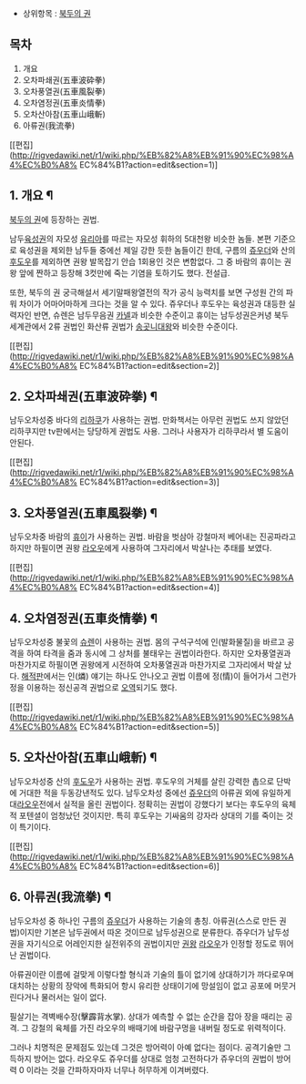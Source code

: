   * 상위항목 : [북두의 권](%EB%B6%81%EB%91%90%EC%9D%98%20%EA%B6%8C.md)  

## 목차

    

1. 개요 
2. 오차파쇄권(五車波砕拳) 
3. 오차풍열권(五車風裂拳) 
4. 오차염정권(五車炎情拳) 
5. 오차산아참(五車山峨斬) 
6. 아류권(我流拳) 

[[편집](http://rigvedawiki.net/r1/wiki.php/%EB%82%A8%EB%91%90%EC%98%A4%EC%B0%A8%
EC%84%B1?action=edit&section=1)]

## 1. 개요 ¶

[북두의 권](%EB%B6%81%EB%91%90%EC%9D%98%20%EA%B6%8C.md)에 등장하는 권법.

  

남두[육성권](%EC%9C%A1%EC%84%B1%EA%B6%8C.md)의 자모성
[유리아](%EC%9C%A0%EB%A6%AC%EC%95%84.md)를 따르는 자모성 휘하의 5대천왕 비슷한 놈들. 본편 기준으로
육성권을 제외한 남두들 중에선 제일 강한 듯한 놈들이긴 한데, 구름의
[쥬우더](%EC%A5%AC%EC%9A%B0%EB%8D%94.md)와 산의
[후도우](%ED%9B%84%EB%8F%84%EC%9A%B0.md)를 제외하면 권왕 발목잡기 안습 1회용인 것은 변함없다. 그 중
바람의 휴이는 권왕 앞에 짠하고 등장해 3컷만에 죽는 기염을 토하기도 했다. 전설급.

  

또한, 북두의 권 궁극해설서 세기말패왕열전의 작가 공식 능력치를 보면 구성원 간의 파워 차이가 어마어마하게 크다는 것을 알 수 있다.
쥬우더나 후도우는 육성권과 대등한 실력자인 반면, 슈렌은 남두무음권 [카넬](%EC%B9%B4%EB%84%AC.md)과 비슷한 수준이고
휴이는 남두성권은커녕 북두 세계관에서 2류 권법인 화산류 권법가 [송곳니대왕](%EC%86%A1%EA%B3%B3%EB%8B%88%20%EB%8C%80%EC%99%95.md)와 비슷한 수준이다.

  

[[편집](http://rigvedawiki.net/r1/wiki.php/%EB%82%A8%EB%91%90%EC%98%A4%EC%B0%A8%
EC%84%B1?action=edit&section=2)]

## 2. 오차파쇄권(五車波砕拳) ¶

남두오차성중 바다의 [리하쿠](%EB%A6%AC%ED%95%98%EC%BF%A0.md)가 사용하는 권법. 만화책서는 아무런 권법도 쓰지
않았던 리하쿠지만 tv판에서는 당당하게 권법도 사용. 그러나 사용자가 리하쿠라서 별 도움이 안된다.

  

[[편집](http://rigvedawiki.net/r1/wiki.php/%EB%82%A8%EB%91%90%EC%98%A4%EC%B0%A8%
EC%84%B1?action=edit&section=3)]

## 3. 오차풍열권(五車風裂拳) ¶

남두오차중 바람의 [휴이](%ED%9C%B4%EC%9D%B4.md)가 사용하는 권법. 바람을 벗삼아 강철마저 베어내는 진공파라고 하지만
하필이면 권왕 [라오우](%EB%9D%BC%EC%98%A4%EC%9A%B0.md)에게 사용하여 그자리에서 박살나는 추태를 보였다.

  

[[편집](http://rigvedawiki.net/r1/wiki.php/%EB%82%A8%EB%91%90%EC%98%A4%EC%B0%A8%
EC%84%B1?action=edit&section=4)]

## 4. 오차염정권(五車炎情拳) ¶

남두오차성중 불꽃의 [슈렌](%EC%8A%88%EB%A0%8C.md)이 사용하는 권법. 몸의 구석구석에 인(발화물질)을 바르고 공격을
하여 타격을 줌과 동시에 그 상처를 불태우는 권법이라한다. 하지만 오차풍열권과 마찬가지로 하필이면 권왕에게 시전하여 오차풍열권과 마찬가지로
그자리에서 박살 났다. [해적판](%ED%95%B4%EC%A0%81%ED%8C%90.md)에서는 인(燐) 얘기는 하나도 안나오고 권법
이름에 정(情)이 들어가서 그런가 정을 이용하는 정신공격 권법으로 [오역](%EC%98%A4%EC%97%AD.md)되기도 했다.

  

[[편집](http://rigvedawiki.net/r1/wiki.php/%EB%82%A8%EB%91%90%EC%98%A4%EC%B0%A8%
EC%84%B1?action=edit&section=5)]

## 5. 오차산아참(五車山峨斬) ¶

남두오차성중 산의 [후도우](%ED%9B%84%EB%8F%84%EC%9A%B0.md)가 사용하는 권법. 후도우의 거체를 살린 강력한
촙으로 단박에 거대한 적을 두동강낸적도 있다. 남두오차성 중에선 [쥬우더](%EC%A5%AC%EC%9A%B0%EB%8D%94.md)의
아류권 외에 유일하게 대[라오우](%EB%9D%BC%EC%98%A4%EC%9A%B0.md)전에서 실적을 올린 권법이다. 정확히는 권법이
강했다기 보다는 후도우의 육체적 포텐셜이 엄청났던 것이지만. 특히 후도우는 기싸움의 강자라 상대의 기를 죽이는 것이 특기이다.

  

[[편집](http://rigvedawiki.net/r1/wiki.php/%EB%82%A8%EB%91%90%EC%98%A4%EC%B0%A8%
EC%84%B1?action=edit&section=6)]

## 6. 아류권(我流拳) ¶

남두오차성 중 하나인 구름의 [쥬우더](%EC%A5%AC%EC%9A%B0%EB%8D%94.md)가 사용하는 기술의 총칭. 아류권(스스로
만든 권법)이지만 기본은 남두권에서 따온 것이므로 남두성권으로 분류한다. 쥬우더가 남두성권을 자기식으로 어레인지한 실전위주의 권법이지만
[권왕](%EA%B6%8C%EC%99%95.md) [라오우](%EB%9D%BC%EC%98%A4%EC%9A%B0.md)가 인정할
정도로 뛰어난 권법이다.

  

아류권이란 이름에 걸맞게 이렇다할 형식과 기술의 틀이 없기에 상대하기가 까다로우며 대치하는 상황의 장악에 특화되어 항시 유리한 상태이기에
망설임이 없고 공포에 머뭇거린다거나 물러서는 일이 없다.

  

필살기는 격벽배수장(擊霹背水掌). 상대가 예측할 수 없는 순간을 잡아 장을 때리는 공격. 그 강철의 육체를 가진 라오우의 배때기에 바람구멍을
내버릴 정도로 위력적이다.

  

그러나 치명적은 문제점도 있는데 그것은 방어력이 아예 없다는 점이다. 공격기술만 그득하지 방어는 없다. 라오우도 쥬우더를 상대로 엄청
고전하다가 쥬우더의 권법이 방어력 0 이라는 것을 간파하자마자 너무나 허무하게 이겨버렸다.

